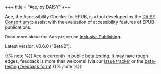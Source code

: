 +++
title = "Ace, by DAISY"
+++

Ace, the Accessibility Checker for EPUB, is a tool developed by the [DAISY Consortium](http://daisy.org) to assist with the evaluation of accessibility features of EPUB publications.

Read more about the Ace project on [Inclusive Publishing](http://inclusivepublishing.org/ace).

Latest version: v0.6.0 (“Beta 2”).

{{% note %}}
Ace is currently in public beta testing. It may have rough edges, feedback is more than welcome! (via our [issue tracker](https://github.com/daisy/ace/issues/new) or the [beta-testing feedback form](https://www.surveymonkey.co.uk/r/YQ2MRRP))
{{% /note %}}
